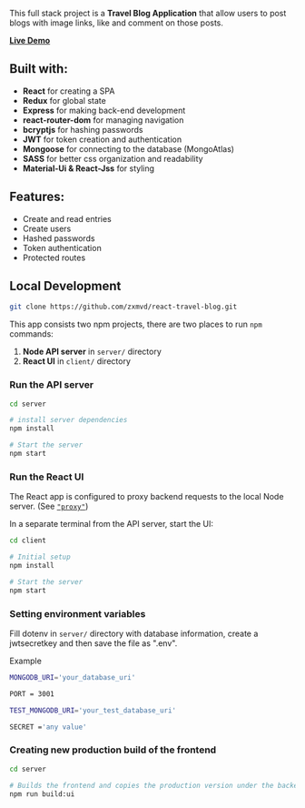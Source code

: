 This full stack project is a <strong>Travel Blog Application</strong> that allow users to post blogs with image links, like and comment on those posts.<br>

<a href="https://react-travel-blog2021.herokuapp.com" target="_blank"><strong>Live Demo</strong></a><br>

## Built with:
- **React** for creating a SPA
- **Redux** for global state
- **Express** for making back-end development
- **react-router-dom** for managing navigation
- **bcryptjs** for hashing passwords
- **JWT** for token creation and authentication
- **Mongoose** for connecting to the database (MongoAtlas)
- **SASS** for better css organization and readability
- **Material-Ui & React-Jss** for styling


## Features:

- Create and read entries
- Create users
- Hashed passwords
- Token authentication
- Protected routes


## Local Development

```bash
git clone https://github.com/zxmvd/react-travel-blog.git
```

This app consists two npm projects, there are two places to run `npm` commands:

1. **Node API server** in `server/` directory
1. **React UI** in `client/` directory

### Run the API server

```bash
cd server

# install server dependencies
npm install

# Start the server
npm start
```

### Run the React UI

The React app is configured to proxy backend requests to the local Node server. (See [`"proxy"`](client/package.json))

In a separate terminal from the API server, start the UI:

```bash
cd client

# Initial setup
npm install

# Start the server
npm start
```

### Setting environment variables

Fill dotenv in `server/` directory with database information, create a jwtsecretkey and then save the file as ".env".

Example
```bash
MONGODB_URI='your_database_uri'

PORT = 3001

TEST_MONGODB_URI='your_test_database_uri'

SECRET ='any value'
```

### Creating new production build of the frontend
```bash
cd server

# Builds the frontend and copies the production version under the backend repository.
npm run build:ui
```


